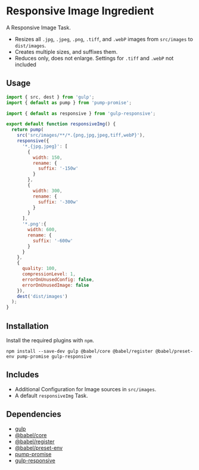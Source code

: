 Responsive Image Ingredient
================================================================================

A Responsive Image Task.

- Resizes all `.jpg`, `.jpeg`, `.png`, `.tiff`, and `.webP` images from `src/images` to `dist/images`.
- Creates multiple sizes, and suffixes them.
- Reduces only, does not enlarge. Settings for `.tiff` and `.webP` not included

Usage
--------------------------------------------------------------------------------

```javascript
import { src, dest } from 'gulp';
import { default as pump } from 'pump-promise';

import { default as responsive } from 'gulp-responsive';

export default function responsiveImg() {
  return pump(
    src('src/images/**/*.{png,jpg,jpeg,tiff,webP}'),
    responsive({
      '*.{jpg,jpeg}': [
        {
          width: 150,
          rename: {
            suffix: '-150w'
          }
        },
        {
          width: 300,
          rename: {
            suffix: '-300w'
          }
        }
      ],
      '*.png':{
        width: 600,
        rename: {
          suffix: '-600w'
        }
      }
    },
    {
      quality: 100,
      compressionLevel: 1,
      errorOnUnusedConfig: false,
      errorOnUnusedImage: false
    }),
    dest('dist/images')
  );
}
```

Installation
--------------------------------------------------------------------------------

Install the required plugins with `npm`.

`npm install --save-dev gulp @babel/core @babel/register @babel/preset-env pump-promise gulp-responsive`

Includes
--------------------------------------------------------------------------------

- Additional Configuration for Image sources in `src/images`.
- A default `responsiveImg` Task.

Dependencies
--------------------------------------------------------------------------------

- [gulp](https://www.npmjs.com/package/gulp)
- [@babel/core](https://www.npmjs.com/package/@babel/core)
- [@babel/register](https://www.npmjs.com/package/@babel/register)
- [@babel/preset-env](https://www.npmjs.com/package/@babel/preset-env)
- [pump-promise](https://www.npmjs.com/package/pump-promise)
- [gulp-responsive](https://www.npmjs.com/package/gulp-responsive)
